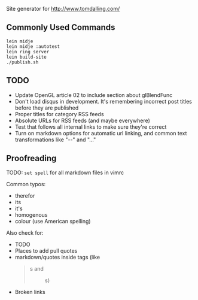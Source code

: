 Site generator for http://www.tomdalling.com/

Commonly Used Commands
----------------------

    lein midje
    lein midje :autotest
    lein ring server
    lein build-site
    ./publish.sh

TODO
----

 - Update OpenGL article 02 to include section about glBlendFunc
 - Don't load disqus in development. It's remembering incorrect post titles
   before they are published
 - Proper titles for category RSS feeds
 - Absolute URLs for RSS feeds (and maybe everywhere)
 - Test that follows all internal links to make sure they're correct
 - Turn on markdown options for automatic url linking, and common text
   transformations like "--" and "..."

Proofreading
------------

TODO: `set spell` for all markdown files in vimrc

Common typos:

 - therefor
 - its
 - it's
 - homogenous
 - colour (use American spelling)

Also check for:

 - TODO
 - Places to add pull quotes
 - markdown/quotes inside tags (like <blockquote>s and <figure>s)
 - Broken links
